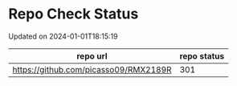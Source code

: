 # Repo Check Status

Updated on 2024-01-01T18:15:19

| repo url | repo status |
| -------- | -------- | 
|  https://github.com/picasso09/RMX2189R |  301 |
